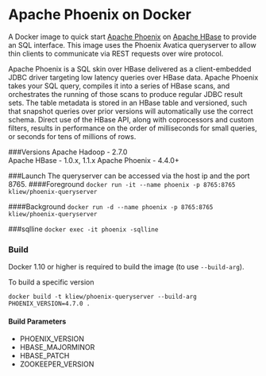 Apache Phoenix on Docker
==============

A Docker image to quick start [Apache Phoenix](http://phoenix.apache.org/) on [Apache HBase](https://hbase.apache.org/)
to provide an SQL interface. This image uses the Phoenix Avatica queryserver to allow thin clients to communicate via REST requests over wire protocol.

Apache Phoenix is a SQL skin over HBase delivered as a client-embedded JDBC driver targeting low latency queries over HBase data. Apache Phoenix takes your SQL query, compiles it into a series of HBase scans, and orchestrates the running of those scans to produce regular JDBC result sets. The table metadata is stored in an HBase table and versioned, such that snapshot queries over prior versions will automatically use the correct schema. Direct use of the HBase API, along with coprocessors and custom filters, results in performance on the order of milliseconds for small queries, or seconds for tens of millions of rows.

###Versions
Apache Hadoop - 2.7.0  
Apache HBase - 1.0.x, 1.1.x
Apache Phoenix - 4.4.0+

###Launch
The queryserver can be accessed via the host ip and the port 8765.
####Foreground
`docker run -it --name phoenix -p 8765:8765 kliew/phoenix-queryserver`

####Background
`docker run -d --name phoenix -p 8765:8765 kliew/phoenix-queryserver`

###sqlline
`docker exec -it phoenix -sqlline`

### Build
Docker 1.10 or higher is required to build the image (to use `--build-arg`).

To build a specific version
```
docker build -t kliew/phoenix-queryserver --build-arg PHOENIX_VERSION=4.7.0 .
```

#### Build Parameters
* PHOENIX_VERSION
* HBASE_MAJORMINOR
* HBASE_PATCH
* ZOOKEEPER_VERSION
